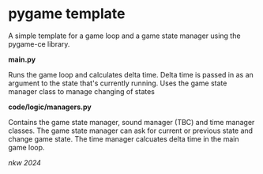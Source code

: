 # pygame template

A simple template for a game loop and a game state manager using the pygame-ce library.

**main.py**

Runs the game loop and calculates delta time. Delta time is passed in as an argument to the state that's currently running. Uses the game state manager class to manage changing of states

**code/logic/managers.py**

Contains the game state manager, sound manager (TBC) and time manager classes. The game state manager can ask for current or previous state and change game state. The time manager calcuates delta time in the main game loop.

*nkw 2024*